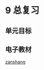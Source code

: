 # 9 总复习

## 单元目标


## 电子教材

<Epep grade="xxsx3b" :pep="1221001302141" :pages="101" :paged="107" ></Epep>

[zanshang](../res/zanshang.md ':include')